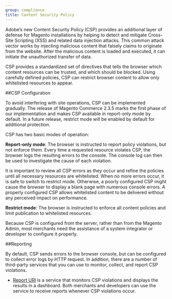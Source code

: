 ```yaml
---
group: compliance
title: Content Security Policy
---
```


Adobe’s new Content Security Policy (CSP) provides an additional layer of defense for Magento installations by helping to detect and mitigate Cross-Site Scripting (XSS) and related data injection attacks. This common attack vector works by injecting malicious content that falsely claims to originate from the website. After the malicious content is loaded and executed, it can initiate the unauthorized transfer of data.

CSP provides a standardized set of directives that tells the browser which content resources can be trusted, and which should be blocked. Using carefully defined policies, CSP can restrict browser content to allow only whitelisted resources to appear.

##CSP Configuration

To avoid interfering with site operations, CSP can be implemented gradually. The release of Magento Commerce 2.3.5 marks the first phase of our implementation and makes CSP available in report-only mode by default. In a future release, restrict mode will be enabled by default for additional protection.

CSP has two basic modes of operation:

**Report-only mode**: The browser is instructed to report policy violations, but not enforce them. Every time a requested resource violates CSP, the browser logs the resulting errors to the console. The console log can then be used to investigate the cause of each violation.

It is important to review all CSP errors as they occur and refine the policies until all necessary resources are whitelisted. When no more errors occur, it is safe to switch to restrict mode. Otherwise, a poorly configured CSP might cause the browser to display a blank page with numerous console errors. A properly configured CSP allows whitelisted content to be delivered without any perceived impact on performance.

**Restrict mode**: The browser is instructed to enforce all content policies and limit publication to whitelisted resources.

Because CSP is configured from the server, rather than from the Magento Admin, most merchants need the assistance of a system integrator or developer to configure it properly.<!--- For more information, see [Content Security Policies]({% link guides/v2.3/extension-dev-guide/content-security-policies.md %}) in the Magento _PHP Developer Guide_. -->

##Reporting

By default, CSP sends errors to the browser console, but can be configured to collect error logs by HTTP request. In addition, there are a number of third-party services that you can use to monitor, collect, and report CSP violations.

- [Report URI](https://report-uri.io/) is a service that monitors CSP violations and displays the results in a dashboard. Both merchants and developers can use the service to receive reports whenever CSP violations occur.
